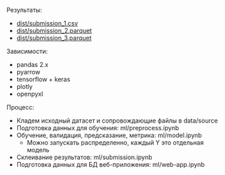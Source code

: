 Результаты:
- [dist/submission_1.csv](dist/submission_1.csv)
- [dist/submission_2.parquet](dist/submission_2.parquet)
- [dist/submission_3.parquet](dist/submission_3.parquet)

Зависимости:
- pandas 2.x
- pyarrow
- tensorflow + keras
- plotly
- openpyxl

Процесс:
- Кладем исходный датасет и сопровождающие файлы в data/source
- Подготовка данных для обучения: ml/preprocess.ipynb
- Обучение, валидация, предсказание, метрика: ml/model.ipynb
  - Можно запускать распределенно, каждый Y это отдельная модель
- Склеивание результатов: ml/submission.ipynb
- Подготовка данных для БД веб-приложения: ml/web-app.ipynb
